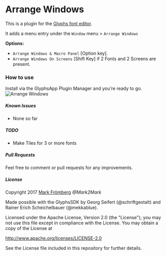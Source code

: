 # Arrange Windows

This is a plugin for the [Glyphs font editor](http://glyphsapp.com/).

It adds a menu entry under the `Window` menu > `Arrange Windows`

**Options:**
- `Arrange Windows & Macro Panel` [Option key].
- `Arrange Windows On Screens` [Shift Key] if 2 Fonts and 2 Screens are present.

### How to use

Install via the GlyphsApp Plugin Manager and you’re ready to go.
![Arrange Windows](https://raw.githubusercontent.com/Mark2Mark/ArrangeWindows/master/ArrangeWindows.gif?raw=true "Arrange Windows")

##### Known Issues

- None so far

##### TODO

- Make Tiles for 3 or more fonts

##### Pull Requests

Feel free to comment or pull requests for any improvements.

##### License

Copyright 2017 [Mark Frömberg](http://www.markfromberg.com/) *@Mark2Mark*

Made possible with the GlyphsSDK by Georg Seifert (@schriftgestalt) and Rainer Erich Scheichelbauer (@mekkablue).

Licensed under the Apache License, Version 2.0 (the "License");
you may not use this file except in compliance with the License.
You may obtain a copy of the License at

http://www.apache.org/licenses/LICENSE-2.0

See the License file included in this repository for further details.

